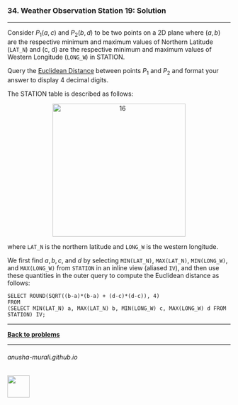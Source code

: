 ### 34. Weather Observation Station 19: Solution

---
Consider $P_1(a, c)$ and $P_2(b, d)$ to be two points on a 2D plane where $(a, b)$ are the respective minimum and 
maximum values of Northern Latitude (`LAT_N`) and (c, d) are the respective minimum and maximum values of 
Western Longitude (`LONG_W`) in STATION.

Query the [Euclidean Distance](https://en.wikipedia.org/wiki/Euclidean_distance) between points $P_1$ and $P_2$ 
and format your answer to display 4 decimal digits.

The STATION table is described as follows:

<p align="center">
<img width="300" alt="16" src="https://github.com/user-attachments/assets/32081b67-bab3-4d54-9780-cbf8cc7abee7" />
</p>

where `LAT_N` is the northern latitude and `LONG_W` is the western longitude.


We first find $a, b, c,$ and $d$ by selecting `MIN(LAT_N)`, `MAX(LAT_N)`, `MIN(LONG_W)`, and `MAX(LONG_W)` from `STATION` in an inline view (aliased `IV`),
and then use these quantities in the outer query to compute the Euclidean distance as follows:

```
SELECT ROUND(SQRT((b-a)*(b-a) + (d-c)*(d-c)), 4)
FROM
(SELECT MIN(LAT_N) a, MAX(LAT_N) b, MIN(LONG_W) c, MAX(LONG_W) d FROM STATION) IV;
```

---

**[Back to problems](./problems.md)**

* * *
###### anusha-murali.github.io

<img src="https://github.com/anusha-murali/anusha-murali.github.io/assets/111596338/639243aa-2857-4595-a65a-7852762bb002" width="50" height="50"/>
